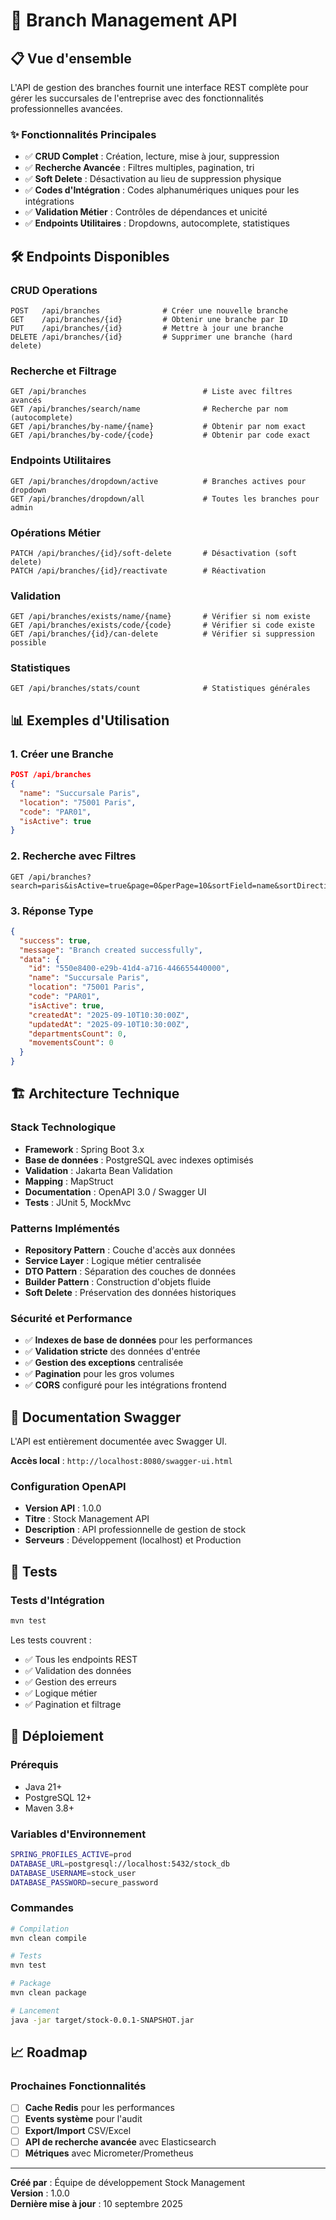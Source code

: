 # 🏢 Branch Management API

## 📋 **Vue d'ensemble**

L'API de gestion des branches fournit une interface REST complète pour gérer les succursales de l'entreprise avec des fonctionnalités professionnelles avancées.

### ✨ **Fonctionnalités Principales**

- ✅ **CRUD Complet** : Création, lecture, mise à jour, suppression
- ✅ **Recherche Avancée** : Filtres multiples, pagination, tri
- ✅ **Soft Delete** : Désactivation au lieu de suppression physique  
- ✅ **Codes d'Intégration** : Codes alphanumériques uniques pour les intégrations
- ✅ **Validation Métier** : Contrôles de dépendances et unicité
- ✅ **Endpoints Utilitaires** : Dropdowns, autocomplete, statistiques

## 🛠️ **Endpoints Disponibles**

### **CRUD Operations**
```http
POST   /api/branches              # Créer une nouvelle branche
GET    /api/branches/{id}         # Obtenir une branche par ID
PUT    /api/branches/{id}         # Mettre à jour une branche
DELETE /api/branches/{id}         # Supprimer une branche (hard delete)
```

### **Recherche et Filtrage**
```http
GET /api/branches                          # Liste avec filtres avancés
GET /api/branches/search/name              # Recherche par nom (autocomplete)
GET /api/branches/by-name/{name}           # Obtenir par nom exact
GET /api/branches/by-code/{code}           # Obtenir par code exact
```

### **Endpoints Utilitaires**
```http
GET /api/branches/dropdown/active          # Branches actives pour dropdown
GET /api/branches/dropdown/all             # Toutes les branches pour admin
```

### **Opérations Métier**
```http
PATCH /api/branches/{id}/soft-delete       # Désactivation (soft delete)
PATCH /api/branches/{id}/reactivate        # Réactivation
```

### **Validation**
```http
GET /api/branches/exists/name/{name}       # Vérifier si nom existe
GET /api/branches/exists/code/{code}       # Vérifier si code existe  
GET /api/branches/{id}/can-delete          # Vérifier si suppression possible
```

### **Statistiques**
```http
GET /api/branches/stats/count              # Statistiques générales
```

## 📊 **Exemples d'Utilisation**

### **1. Créer une Branche**
```json
POST /api/branches
{
  "name": "Succursale Paris",
  "location": "75001 Paris",
  "code": "PAR01",
  "isActive": true
}
```

### **2. Recherche avec Filtres**
```http
GET /api/branches?search=paris&isActive=true&page=0&perPage=10&sortField=name&sortDirection=asc
```

### **3. Réponse Type**
```json
{
  "success": true,
  "message": "Branch created successfully",
  "data": {
    "id": "550e8400-e29b-41d4-a716-446655440000",
    "name": "Succursale Paris",
    "location": "75001 Paris",
    "code": "PAR01",
    "isActive": true,
    "createdAt": "2025-09-10T10:30:00Z",
    "updatedAt": "2025-09-10T10:30:00Z",
    "departmentsCount": 0,
    "movementsCount": 0
  }
}
```

## 🏗️ **Architecture Technique**

### **Stack Technologique**
- **Framework** : Spring Boot 3.x
- **Base de données** : PostgreSQL avec indexes optimisés
- **Validation** : Jakarta Bean Validation
- **Mapping** : MapStruct
- **Documentation** : OpenAPI 3.0 / Swagger UI
- **Tests** : JUnit 5, MockMvc

### **Patterns Implémentés**
- **Repository Pattern** : Couche d'accès aux données
- **Service Layer** : Logique métier centralisée
- **DTO Pattern** : Séparation des couches de données
- **Builder Pattern** : Construction d'objets fluide
- **Soft Delete** : Préservation des données historiques

### **Sécurité et Performance**
- ✅ **Indexes de base de données** pour les performances
- ✅ **Validation stricte** des données d'entrée
- ✅ **Gestion des exceptions** centralisée
- ✅ **Pagination** pour les gros volumes
- ✅ **CORS** configuré pour les intégrations frontend

## 📖 **Documentation Swagger**

L'API est entièrement documentée avec Swagger UI.

**Accès local** : `http://localhost:8080/swagger-ui.html`

### **Configuration OpenAPI**
- **Version API** : 1.0.0
- **Titre** : Stock Management API
- **Description** : API professionnelle de gestion de stock
- **Serveurs** : Développement (localhost) et Production

## 🧪 **Tests**

### **Tests d'Intégration**
```bash
mvn test
```

Les tests couvrent :
- ✅ Tous les endpoints REST
- ✅ Validation des données
- ✅ Gestion des erreurs
- ✅ Logique métier
- ✅ Pagination et filtrage

## 🚀 **Déploiement**

### **Prérequis**
- Java 21+
- PostgreSQL 12+
- Maven 3.8+

### **Variables d'Environnement**
```bash
SPRING_PROFILES_ACTIVE=prod
DATABASE_URL=postgresql://localhost:5432/stock_db
DATABASE_USERNAME=stock_user
DATABASE_PASSWORD=secure_password
```

### **Commandes**
```bash
# Compilation
mvn clean compile

# Tests
mvn test  

# Package
mvn clean package

# Lancement
java -jar target/stock-0.0.1-SNAPSHOT.jar
```

## 📈 **Roadmap**

### **Prochaines Fonctionnalités**
- [ ] **Cache Redis** pour les performances
- [ ] **Events système** pour l'audit
- [ ] **Export/Import** CSV/Excel
- [ ] **API de recherche avancée** avec Elasticsearch
- [ ] **Métriques** avec Micrometer/Prometheus

---

**Créé par** : Équipe de développement Stock Management  
**Version** : 1.0.0  
**Dernière mise à jour** : 10 septembre 2025
